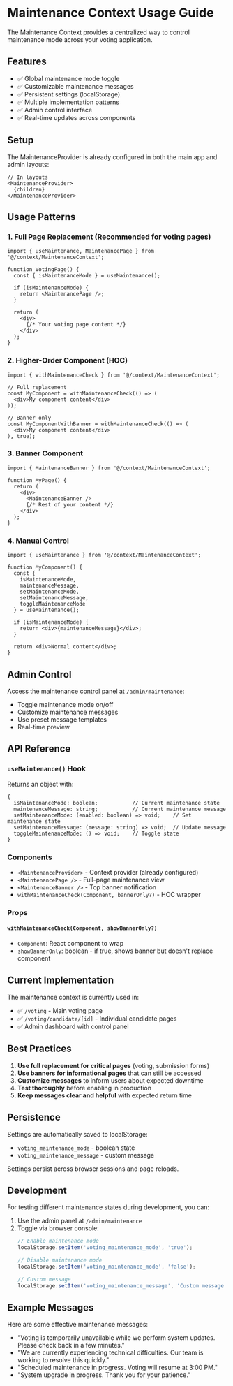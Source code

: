 # Maintenance Context Usage Guide

The Maintenance Context provides a centralized way to control maintenance mode across your voting application.

## Features

- ✅ Global maintenance mode toggle
- ✅ Customizable maintenance messages
- ✅ Persistent settings (localStorage)
- ✅ Multiple implementation patterns
- ✅ Admin control interface
- ✅ Real-time updates across components

## Setup

The MaintenanceProvider is already configured in both the main app and admin layouts:

```tsx
// In layouts
<MaintenanceProvider>
  {children}
</MaintenanceProvider>
```

## Usage Patterns

### 1. Full Page Replacement (Recommended for voting pages)

```tsx
import { useMaintenance, MaintenancePage } from '@/context/MaintenanceContext';

function VotingPage() {
  const { isMaintenanceMode } = useMaintenance();
  
  if (isMaintenanceMode) {
    return <MaintenancePage />;
  }
  
  return (
    <div>
      {/* Your voting page content */}
    </div>
  );
}
```

### 2. Higher-Order Component (HOC)

```tsx
import { withMaintenanceCheck } from '@/context/MaintenanceContext';

// Full replacement
const MyComponent = withMaintenanceCheck(() => (
  <div>My component content</div>
));

// Banner only
const MyComponentWithBanner = withMaintenanceCheck(() => (
  <div>My component content</div>
), true);
```

### 3. Banner Component

```tsx
import { MaintenanceBanner } from '@/context/MaintenanceContext';

function MyPage() {
  return (
    <div>
      <MaintenanceBanner />
      {/* Rest of your content */}
    </div>
  );
}
```

### 4. Manual Control

```tsx
import { useMaintenance } from '@/context/MaintenanceContext';

function MyComponent() {
  const { 
    isMaintenanceMode, 
    maintenanceMessage,
    setMaintenanceMode,
    setMaintenanceMessage,
    toggleMaintenanceMode 
  } = useMaintenance();
  
  if (isMaintenanceMode) {
    return <div>{maintenanceMessage}</div>;
  }
  
  return <div>Normal content</div>;
}
```

## Admin Control

Access the maintenance control panel at `/admin/maintenance`:

- Toggle maintenance mode on/off
- Customize maintenance messages
- Use preset message templates
- Real-time preview

## API Reference

### `useMaintenance()` Hook

Returns an object with:

```tsx
{
  isMaintenanceMode: boolean;           // Current maintenance state
  maintenanceMessage: string;           // Current maintenance message
  setMaintenanceMode: (enabled: boolean) => void;    // Set maintenance state
  setMaintenanceMessage: (message: string) => void;  // Update message
  toggleMaintenanceMode: () => void;    // Toggle state
}
```

### Components

- `<MaintenanceProvider>` - Context provider (already configured)
- `<MaintenancePage />` - Full-page maintenance view
- `<MaintenanceBanner />` - Top banner notification
- `withMaintenanceCheck(Component, bannerOnly?)` - HOC wrapper

### Props

#### `withMaintenanceCheck(Component, showBannerOnly?)`

- `Component`: React component to wrap
- `showBannerOnly`: boolean - if true, shows banner but doesn't replace component

## Current Implementation

The maintenance context is currently used in:

- ✅ `/voting` - Main voting page
- ✅ `/voting/candidate/[id]` - Individual candidate pages
- ✅ Admin dashboard with control panel

## Best Practices

1. **Use full replacement for critical pages** (voting, submission forms)
2. **Use banners for informational pages** that can still be accessed
3. **Customize messages** to inform users about expected downtime
4. **Test thoroughly** before enabling in production
5. **Keep messages clear and helpful** with expected return time

## Persistence

Settings are automatically saved to localStorage:
- `voting_maintenance_mode` - boolean state
- `voting_maintenance_message` - custom message

Settings persist across browser sessions and page reloads.

## Development

For testing different maintenance states during development, you can:

1. Use the admin panel at `/admin/maintenance`
2. Toggle via browser console:
   ```javascript
   // Enable maintenance mode
   localStorage.setItem('voting_maintenance_mode', 'true');
   
   // Disable maintenance mode  
   localStorage.setItem('voting_maintenance_mode', 'false');
   
   // Custom message
   localStorage.setItem('voting_maintenance_message', 'Custom message here');
   ```

## Example Messages

Here are some effective maintenance messages:

- "Voting is temporarily unavailable while we perform system updates. Please check back in a few minutes."
- "We are currently experiencing technical difficulties. Our team is working to resolve this quickly."
- "Scheduled maintenance in progress. Voting will resume at 3:00 PM."
- "System upgrade in progress. Thank you for your patience."